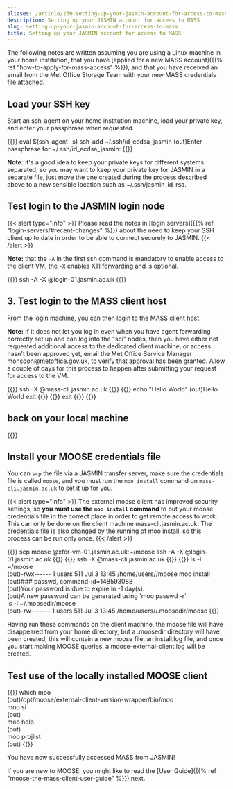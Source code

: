 ```yaml
---
aliases: /article/230-setting-up-your-jasmin-account-for-access-to-mass
description: Setting up your JASMIN account for access to MASS
slug: setting-up-your-jasmin-account-for-access-to-mass
title: Setting up your JASMIN account for access to MASS
---
```


The following notes are written assuming you are using a Linux machine in your
home institution, that you have [applied for a new MASS account]({{% ref "how-to-apply-for-mass-access" %}}), and that you have received an email from the
Met Office Storage Team with your new MASS credentials file attached.

## Load your SSH key

Start an ssh-agent on your home institution machine, load your private key, and enter your passphrase when requested.

{{<command user="localuser" host="localhost">}}
eval $(ssh-agent -s)
ssh-add ~/.ssh/id_ecdsa_jasmin
(out)Enter passphrase for ~/.ssh/id_ecdsa_jasmin:
{{</command>}}

**Note:** it's a good idea to keep your private keys for different systems
separated, so you may want to keep your private key for JASMIN in a separate
file, just move the one created during the process described above to a new
sensible location such as ~/.ssh/jasmin_id_rsa.

## Test login to the JASMIN login node

{{< alert type="info" >}}
Please read the notes in [login servers]({{% ref "login-servers/#recent-changes" %}}) about the need to
keep your SSH client up to date in order to be able to connect securely to JASMIN.
{{< /alert >}}

**Note:** that the `-A` in the first ssh command is mandatory to enable access
to the client VM, the `-X` enables X11 forwarding and is optional.

{{<command user="localuser" host="localhost">}}
ssh -A -X <userid>@login-01.jasmin.ac.uk
{{</command>}}

## 3\. Test login to the MASS client host

From the login machine, you can then login to the MASS client host.

**Note:** If it does not let you log in even when you have agent
forwarding correctly set up and can log into the "sci" nodes, then you have
either not requested additional access to the dedicated client machine, or
access hasn't been approved yet, email the Met Office Service Manager
[monsoon@metoffice.gov.uk](mailto:monsoon@metoffice.gov.uk), to verify that
approval has been granted. Allow a couple of days for this process to happen
after submitting your request for access to the VM.

{{<command user="user" host="login-01">}}
ssh -X <userid>@mass-cli.jasmin.ac.uk
{{</command>}}
{{<command user="user" host="mass-cli">}}
echo "Hello World"
(out)Hello World
exit
{{</command>}}
{{<command user="user" host="login-01">}}
exit
{{</command>}}
{{<command user="localuser" host="localhost">}}
## back on your local machine
{{</command>}}

## Install your MOOSE credentials file

You can `scp` the file via a JASMIN transfer server, make sure the credentials
file is called `moose`, and you must run the `moo install` command on `mass-
cli.jasmin.ac.uk` to set it up for you.

{{< alert type="info" >}}
The external moose client has improved security settings, so **you
must use the `moo install` command** to put your moose credentials file in the
correct place in order to get remote access to work. This can only be done on
the client machine mass-cli.jasmin.ac.uk. The credentials file is also changed
by the running of moo install, so this process can be run only once.
{{< /alert >}}

{{<command user="user" host="localhost">}}
scp moose <userid>@xfer-vm-01.jasmin.ac.uk:~/moose
ssh -A -X <userid>@login-01.jasmin.ac.uk
{{</command>}}
{{<command user="user" host="login-01">}}
ssh -X <userid>@mass-cli.jasmin.ac.uk
{{</command>}}
{{<command user="user" host="mass-cli">}}
ls -l ~/moose  
(out)-rwx------ 1 <userid> users 511 Jul  3 13:45 /home/users/<userid>/moose
moo install  
(out)### passwd, command-id=148593088         
(out)Your password is due to expire in -1 day(s).    
(out)A new password can be generated using 'moo passwd -r'.          
ls -l ~/.moosedir/moose  
(out)-rw------- 1 <userid> users 511 Jul  3 13:45 /home/users/<userid>/.moosedir/moose
{{</command>}}

Having run these commands on the client machine, the moose file will have
disappeared from your home directory, but a .moosedir directory will have been
created, this will contain a new moose file, an install.log file, and once you
start making MOOSE queries, a moose-external-client.log will be created.

## Test use of the locally installed MOOSE client

{{<command user="user" host="mass-cli">}}
which moo  
(out)/opt/moose/external-client-version-wrapper/bin/moo   
moo si  
(out)<system information appears here>  
moo help  
(out)<help details appear here>      
moo projlist  
(out)<list of projects appears here>
{{</command>}}

You have now successfully accessed MASS from JASMIN!

If you are new to MOOSE, you might like to read the 
[User Guide]({{% ref "moose-the-mass-client-user-guide" %}}) next.
